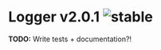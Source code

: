 
# Logger v2.0.1 ![stable](https://img.shields.io/badge/stability-stable-4EBA0F.svg?style=flat)

**TODO:** Write tests + documentation?!
